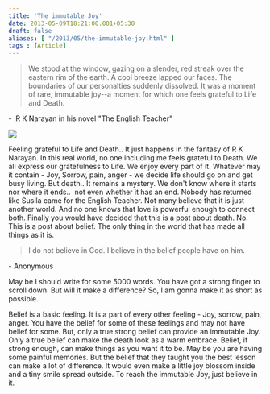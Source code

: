 ```yaml
---
title: 'The immutable Joy'
date: 2013-05-09T18:21:00.001+05:30
draft: false
aliases: [ "/2013/05/the-immutable-joy.html" ]
tags : [Article]
---
```


> We stood at the window, gazing on a slender, red streak over the eastern rim of the earth. A cool breeze lapped our faces. The boundaries of our personalties suddenly dissolved. It was a moment of rare, immutable joy--a moment for which one feels grateful to Life and Death.

\-  R K Narayan in his novel "The English Teacher"  
  

![](http://3.bp.blogspot.com/-29NgAbyyZp0/UYudWY66qnI/AAAAAAAABUQ/ji019ykEvCo/s320/Smile_in_Darkness.jpg)

  
  

  

Feeling grateful to Life and Death.. It just happens in the fantasy of R K Narayan. In this real world, no one including me feels grateful to Death. We all express our gratefulness to Life. We enjoy every part of it. Whatever may it contain - Joy, Sorrow, pain, anger - we decide life should go on and get busy living. But death.. It remains a mystery. We don't know where it starts nor where it ends..  not even whether it has an end. Nobody has returned like Susila came for the English Teacher. Not many believe that it is just another world. And no one knows that love is powerful enough to connect both. Finally you would have decided that this is a post about death. No. This is a post about belief. The only thing in the world that has made all things as it is.

  

> I do not believe in God. I believe in the belief people have on him.

\- Anonymous

  

May be I should write for some 5000 words. You have got a strong finger to scroll down. But will it make a difference? So, I am gonna make it as short as possible.

  

Belief is a basic feeling. It is a part of every other feeling - Joy, sorrow, pain, anger. You have the belief for some of these feelings and may not have belief for some. But, only a true strong belief can provide an immutable Joy. Only a true belief can make the death look as a warm embrace. Belief, if strong enough, can make things as you want it to be. May be you are having some painful memories. But the belief that they taught you the best lesson can make a lot of difference. It would even make a little joy blossom inside and a tiny smile spread outside. To reach the immutable Joy, just believe in it.
